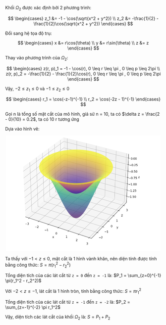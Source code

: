 Khối $\Omega_2$ được xác định bởi 2 phương trình:

$$
\begin{cases}
    z_1 &= -1 - \cos(\sqrt{x^2 + y^2}) \\
    z_2 &= -\frac{1}{2} - \frac{1}{2}\cos(\sqrt{x^2 + y^2})
\end{cases}
$$

Đổi sang hệ tọa độ trụ:

$$
\begin{cases}
    x &= r\cos(\theta) \\
    y &= r\sin(\theta) \\
    z &= z
\end{cases}
$$

Thay vào phương trình của $\Omega_2$:

$$
\begin{cases}
    z(r, p)_1 = -1 - \cos(r), 0 \leq r \leq \pi , 0 \leq p \leq 2\pi \\
    z(r, p)_2 = -\frac{1}{2} - \frac{1}{2}\cos(r), 0 \leq r \leq \pi , 0 \leq p \leq 2\pi
\end{cases}
$$

Vậy, $-2 \leq z_1 \leq 0$ và $-1 \leq z_2 \leq 0$

$$
\begin{cases}
    r_1 = \cos(-z-1)^{-1} \\
    r_2 = \cos(-2z - 1)^{-1}
\end{cases}
$$

Gọi n là tổng số mặt cắt của mô hình, giả sử n = 10, ta có $\delta z = \frac{2 - 0}{10} = 0.2$, ta có 10 r tương ứng

Dựa vào hình vẽ:

<p align="center">
<img src="./image.png" width="500">
</p>

Ta thấy với $-1 \lt z \leq 0$, mặt cắt là 1 hình vành khăn, nên diện tính được tính bằng công thức: $S = \pi(r_1^2 - r_2^2)$

Tổng diện tích của các lát cắt từ `z = 0` đến `z = -1` là: $P_1 = \sum_{z=0}^{-1} \pi(r_1^2 - r_2^2)$

Với $-2 \lt z \leq -1$, lát cắt là 1 hình tròn, tính bằng công thức: $S = \pi r_1^2$

Tổng diện tích của các lát cắt từ `z = -1` đến `z = -2` là: $P_2 = \sum_{z=-1}^{-2} \pi r_1^2$

Vậy, diện tích các lát cắt của khối $\Omega_2$ là: $S = P_1 + P_2$
